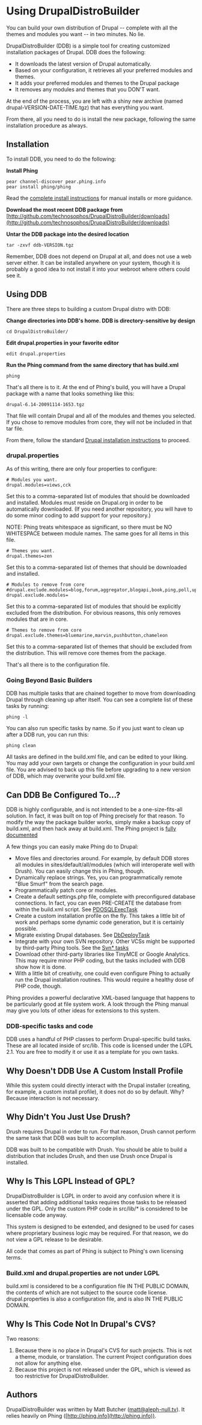 # Using DrupalDistroBuilder

You can build your own distribution of Drupal -- complete with all the themes and modules you want -- in two minutes. No lie.

DrupalDistroBuilder (DDB) is a simple tool for creating customized installation packages of Drupal. DDB does the following:

- It downloads the latest version of Drupal automatically.
- Based on your configuration, it retrieves all your preferred modules and themes.
- It adds your preferred modules and themes to the Drupal package
- It removes any modules and themes that you DON'T want.

At the end of the process, you are left with a shiny new archive (named drupal-VERSION-DATE-TIME.tgz) that has everything you want.

From there, all you need to do is install the new package, following the same installation procedure as always.

## Installation

To install DDB, you need to do the following:

**Install Phing**

    pear channel-discover pear.phing.info
    pear install phing/phing

Read the [complete install instructions](http://phing.info/trac/wiki/Users/Download) for manual installs or more guidance.

**Download the most recent DDB package from** [http://github.com/technosophos/DrupalDistroBuilder/downloads](http://github.com/technosophos/DrupalDistroBuilder/downloads)

**Untar the DDB package into the desired location**

    tar -zxvf ddb-VERSION.tgz

Remember, DDB does not depend on Drupal at all, and does not use a web server either. It can be installed anywhere on your system, though it is probably a good idea to not install it into your webroot where others could see it.

## Using DDB

There are three steps to building a custom Drupal distro with DDB:

**Change directories into DDB's home. DDB is directory-sensitive by design**

    cd DrupalDistroBuilder/

**Edit drupal.properties in your favorite editor**

    edit drupal.properties

**Run the Phing command from the same directory that has build.xml**

    phing

That's all there is to it. At the end of Phing's build, you will have a Drupal package with a name that looks something like this:

    drupal-6.14-20091114-1653.tgz

That file will contain Drupal and all of the modules and themes you selected. If you chose to remove modules from core, they will not be included in that tar file.

From there, follow the standard [Drupal installation instructions](http://drupal.org/getting-started/install) to proceed.

### drupal.properties 

As of this writing, there are only four properties to configure:

    # Modules you want.
    drupal.modules=views,cck
    
Set this to a comma-separated list of modules that should be downloaded and installed. Modules must reside on Drupal.org in order to be automatically downloaded. (If you need another repository, you will have to do some minor coding to add support for your repository.)

NOTE: Phing treats whitespace as significant, so there must be NO WHITESPACE between module names. The same goes for all items in this file.

    # Themes you want.
    drupal.themes=zen

Set this to a comma-separated list of themes that should be downloaded and installed.

    # Modules to remove from core
    #drupal.exclude.modules=blog,forum,aggregator,blogapi,book,ping,poll,upload
    drupal.exclude.modules=
    
Set this to a comma-separated list of modules that should be explicitly excluded from the distribution. For obvious reasons, this only removes modules that are in core.

    # Themes to remove from core
    drupal.exclude.themes=bluemarine,marvin,pushbutton,chameleon
    
Set this to a comma-separated list of themes that should be excluded from the distribution. This will remove core themes from the package.

That's all there is to the configuration file.

### Going Beyond Basic Builders

DDB has multiple tasks that are chained together to move from downloading Drupal through cleaning up after itself. You can see a complete list of these tasks by running: 

    phing -l
    
You can also run specific tasks by name. So if you just want to clean up after a DDB run, you can run this:

    phing clean
    
All tasks are defined in the build.xml file, and can be edited to your liking. You may add your own targets or change the configuration in your build.xml file. You are advised to back up this file before upgrading to a new version of DDB, which may overwrite your build.xml file.

## Can DDB Be Configured To...?

DDB is highly configurable, and is not intended to be a one-size-fits-all solution. In fact, it was built on top of Phing precisely for that reason. To modify the way the package builder works, simply make a backup copy of build.xml, and then hack away at build.xml. The Phing project is [fully documented](http://phing.info/)

A few things you can easily make Phing do to Drupal:

* Move files and directories around. For example, by default DDB stores all modules in sites/default/all/modules (which will interoperate well with Drush). You can easily change this in Phing, though.
* Dynamically replace strings. Yes, you can programmatically remote "Blue Smurf" from the search page.
* Programmatically patch core or modules.
* Create a default settings.php file, complete with preconfigured database connections. In fact, you can even PRE-CREATE the database from within the build.xml script. See [PDOSQLExecTask](http://phing.info/docs/guide/stable/chapters/appendixes/AppendixC-OptionalTasks.html#PDOSQLExecTask)
* Create a custom installation profile on the fly. This takes a little bit of work and perhaps some dynamic code generation, but it is certainly possible.
* Migrate existing Drupal databases. See [DbDeployTask](http://phing.info/docs/guide/stable/chapters/appendixes/AppendixC-OptionalTasks.html#DbDeployTask)
* Integrate with your own SVN repository. Other VCSs might be supported by third-party Phing tools. See the [Svn* tasks](http://phing.info/docs/guide/stable/)
* Download other third-party libraries like TinyMCE or Google Analytics. This may require minor PHP coding, but the tasks included with DDB show how it is done.
* With a little bit of creativity, one could even configure Phing to actually run the Drupal installation routines. This would require a healthy dose of PHP code, though.

Phing provides a powerful declarative XML-based language that happens to be particularly good at file system work. A look through the Phing manual may give you lots of other ideas for extensions to this system.

### DDB-specific tasks and code

DDB uses a handful of PHP classes to perform Drupal-specific build tasks. These are all located inside of src/lib. This code is licensed under the LGPL 2.1. You are free to modify it or use it as a template for you own tasks.

## Why Doesn't DDB Use A Custom Install Profile

While this system could directly interact with the Drupal installer (creating, for example, a custom install profile), it does not do so by default. Why? Because interaction is not necessary.

## Why Didn't You Just Use Drush?

Drush requires Drupal in order to run. For that reason, Drush cannot perform the same task that DDB was built to accomplish.

DDB was built to be compatible with Drush. You should be able to build a distribution that includes Drush, and then use Drush once Drupal is installed.

## Why Is This LGPL Instead of GPL?

DrupalDistroBuilder is LGPL in order to avoid any confusion where it is asserted that adding additional tasks requires those tasks to be released under the GPL. Only the custom PHP code in src/lib/* is considered to be licensable code anyway. 

This system is designed to be extended, and designed to be used for cases where proprietary business logic may be required. For that reason, we do not view a GPL release to be desirable.

All code that comes as part of Phing is subject to Phing's own licensing terms.

### Build.xml and drupal.properties are not under LGPL
build.xml is considered to be a configuration file IN THE PUBLIC DOMAIN, the contents of which are not subject to the source code license. drupal.properties is also a configuration file, and is also IN THE PUBLIC DOMAIN.

## Why Is This Code Not In Drupal's CVS?

Two reasons:

1. Because there is no place in Drupal's CVS for such projects. This is not a theme, module, or translation. The current Project configuration does not allow for anything else.
2. Because this project is not released under the GPL, which is viewed as too restrictive for DrupalDistroBuilder.

## Authors

DrupalDistroBuilder was written by Matt Butcher (matt@aleph-null.tv). It relies heavily on Phing ([http://phing.info](http://phing.info)).
